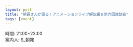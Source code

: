 ```yaml
---
layout: post
title: "朝霧さんが語る！アニメーションライブ解説編＆第六回雑談会"
tags: [event]
---
```


時間: 21:00~23:00  
案内人: S_朝霧  

